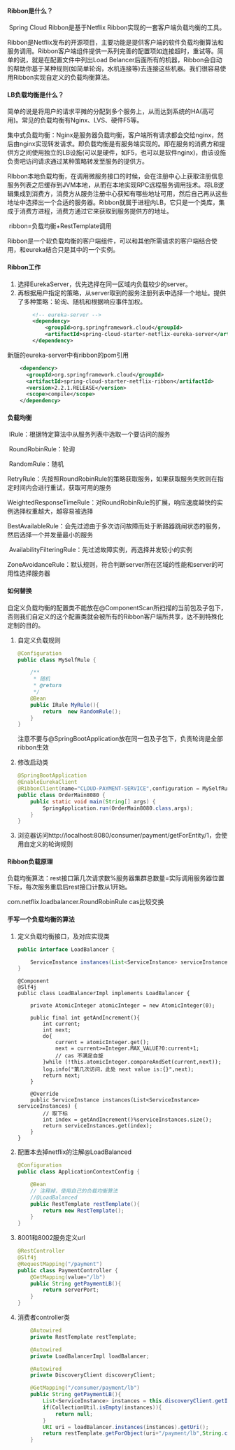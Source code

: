 #### Ribbon是什么？

​    Spring Cloud Ribbon是基于Netflix Ribbon实现的一套客户端负载均衡的工具。

​    Ribbon是Netflix发布的开源项目，主要功能是提供客户端的软件负载均衡算法和服务调用。Ribbon客户端组件提供一系列完善的配置项如连接超时，重试等。简单的说，就是在配置文件中列出Load Belancer后面所有的机器，Ribbon会自动的帮助你基于某种规则(如简单轮询，水机连接等)去连接这些机器。我们很容易使用Ribbon实现自定义的负载均衡算法。

#### LB负载均衡是什么？

​    简单的说是将用户的请求平摊的分配到多个服务上，从而达到系统的HA(高可用)。常见的负载均衡有Nginx、LVS、硬件F5等。

​    集中式负载均衡：Nginx是服务器负载均衡，客户端所有请求都会交给nginx，然后由nginx实现转发请求。即负载均衡是有服务端实现的。即在服务的消费方和提供方之间使用独立的LB设施(可以是硬件，如F5，也可以是软件nginx)，由该设施负责吧访问请求通过某种策略转发至服务的提供方。

​    RIbbon本地负载均衡，在调用微服务接口的时候，会在注册中心上获取注册信息服务列表之后缓存到JVM本地，从而在本地实现RPC远程服务调用技术。将LB逻辑集成到消费方，消费方从服务注册中心获知有哪些地址可用，然后自己再从这些地址中选择出一个合适的服务器。Ribbon就属于进程内LB，它只是一个类库，集成于消费方进程，消费方通过它来获取到服务提供方的地址。

​    ribbon=负载均衡+RestTemplate调用

​    Ribbon是一个软负载均衡的客户端组件，可以和其他所需请求的客户端结合使用，和eureka结合只是其中的一个实例。

#### Ribbon工作

1. 选择EurekaServer，优先选择在同一区域内负载较少的server。
2. 再根据用户指定的策略，从server取到的服务注册列表中选择一个地址。提供了多种策略：轮询、随机和根据响应事件加权。

```xml
        <!-- eureka-server -->
        <dependency>
            <groupId>org.springframework.cloud</groupId>
            <artifactId>spring-cloud-starter-netflix-eureka-server</artifactId>
        </dependency>
```

新版的eureka-server中有ribbon的pom引用

```xml
    <dependency>
      <groupId>org.springframework.cloud</groupId>
      <artifactId>spring-cloud-starter-netflix-ribbon</artifactId>
      <version>2.2.1.RELEASE</version>
      <scope>compile</scope>
    </dependency>
```

#### 负载均衡

​    IRule：根据特定算法中从服务列表中选取一个要访问的服务

​        RoundRobinRule：轮询  

​        RandomRule：随机

​        RetryRule：先按照RoundRobinRule的策略获取服务，如果获取服务失败则在指定时间内会进行重试，获取可用的服务

​        WeightedResponseTimeRule：对RoundRobinRule的扩展，响应速度越快的实例选择权重越大，越容易被选择

​        BestAvailableRule：会先过滤由于多次访问故障而处于断路器跳闸状态的服务，然后选择一个并发量最小的服务

​        AvailabilityFilteringRule：先过滤故障实例，再选择并发较小的实例

​        ZoneAvoidanceRule：默认规则，符合判断server所在区域的性能和server的可用性选择服务器

#### 如何替换

​    自定义负载均衡的配置类不能放在@ComponentScan所扫描的当前包及子包下，否则我们自定义的这个配置类就会被所有的Ribbon客户端所共享，达不到特殊化定制的目的。

1. 自定义负载规则

   ```java
   @Configuration
   public class MySelfRule {
   
       /**
        * 随机
        * @return
        */
       @Bean
       public IRule MyRule(){
           return  new RandomRule();
       }
   }
   
   ```

   注意不要与@SpringBootApplication放在同一包及子包下，负责轮询是全部ribbon生效

2. 修改启动类

   ```java
   @SpringBootApplication
   @EnableEurekaClient
   @RibbonClient(name="CLOUD-PAYMENT-SERVICE",configuration = MySelfRule.class)
   public class OrderMain8080 {
       public static void main(String[] args) {
           SpringApplication.run(OrderMain8080.class,args);
       }
   }
   ```

3. 浏览器访问http://localhost:8080/consumer/payment/getForEntity/1，会使用自定义的轮询规则

#### Ribbon负载原理

​    负载均衡算法：rest接口第几次请求数%服务器集群总数量=实际调用服务器位置下标，每次服务重启后rest接口计数从1开始。

  com.netflix.loadbalancer.RoundRobinRule cas比较交换

#### 手写一个负载均衡的算法

1. 定义负载均衡接口，及对应实现类

   ```java
   public interface LoadBalancer {
   
       ServiceInstance instances(List<ServiceInstance> serviceInstances);
   }
   ```

   ```
   @Component
   @Slf4j
   public class LoadBalancerImpl implements LoadBalancer {
   
       private AtomicInteger atomicInteger = new AtomicInteger(0);
   
       public final int getAndIncrement(){
           int current;
           int next;
           do{
               current = atomicInteger.get();
               next = current>=Integer.MAX_VALUE?0:current+1;
               // cas 不满足自旋
           }while (!this.atomicInteger.compareAndSet(current,next));
           log.info("第几次访问，此处 next value is:{}",next);
           return next;
       }
   
       @Override
       public ServiceInstance instances(List<ServiceInstance> serviceInstances) {
           // 取下标
           int index = getAndIncrement()%serviceInstances.size();
           return serviceInstances.get(index);
       }
   }
   ```

2. 配置本去掉netflix的注解@LoadBalanced

   ```java
   @Configuration
   public class ApplicationContextConfig {
   
       @Bean
       // 注释掉，使用自己的负载均衡算法
       //@LoadBalanced
       public RestTemplate restTemplate(){
           return new RestTemplate();
       }
   }
   ```

3. 8001和8002服务定义url

   ```java
   @RestController
   @Slf4j
   @RequestMapping("/payment")
   public class PaymentController {
       @GetMapping(value="/lb")
       public String getPaymentLB(){
           return serverPort;
       }
   }
   ```

4. 消费者controller类

   ```java
       @Autowired
       private RestTemplate restTemplate;
   
       @Autowired
       private LoadBalancerImpl loadBalancer;
   
       @Autowired
       private DiscoveryClient discoveryClient;
   
       @GetMapping("/consumer/payment/lb")
       public String getPaymentLB(){
           List<ServiceInstance> instances = this.discoveryClient.getInstances("CLOUD-PAYMENT-SERVICE");
           if(CollectionUtil.isEmpty(instances)){
               return null;
           }
           URI uri = loadBalancer.instances(instances).getUri();
           return restTemplate.getForObject(uri+"/payment/lb",String.class);
       }
   ```

   